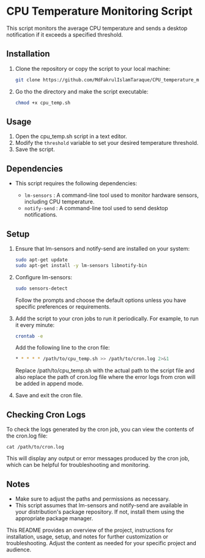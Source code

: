 # CPU Temperature Monitoring Script

This script monitors the average CPU temperature and sends a desktop notification if it exceeds a specified threshold.

## Installation

1. Clone the repository or copy the script to your local machine:

   ```bash
   git clone https://github.com/MdFakrulIslamTaraque/CPU_temperature_monitoring_script.git
   ```
2. Go tho the directory and make the script executable:
    ```bash
    chmod +x cpu_temp.sh
    ```
## Usage
1. Open the cpu_temp.sh script in a text editor.
2. Modify the `threshold` variable to set your desired temperature threshold.
3. Save the script.

## Dependencies
+ This script requires the following dependencies:

    * `lm-sensors` : A command-line tool used to monitor hardware sensors, including CPU temperature.
    * `notify-send` : A command-line tool used to send desktop notifications.
## Setup
1. Ensure that lm-sensors and notify-send are installed on your system:

    ```bash
    sudo apt-get update
    sudo apt-get install -y lm-sensors libnotify-bin
    ```
2. Configure lm-sensors:

    ```bash
    sudo sensors-detect
    ```
    Follow the prompts and choose the default options unless you have specific preferences or requirements.
3. Add the script to your cron jobs to run it periodically. For example, to run it every minute:
    ```bash
    crontab -e
    ```
    Add the following line to the cron file:
    ```bash
    * * * * * /path/to/cpu_temp.sh >> /path/to/cron.log 2>&1
    ```
    Replace /path/to/cpu_temp.sh with the actual path to the script file and also replace the path of cron.log file where the error logs from cron will be added in append mode.
4. Save and exit the cron file.

## Checking Cron Logs
To check the logs generated by the cron job, you can view the contents of the cron.log file:
    
    cat /path/to/cron.log

This will display any output or error messages produced by the cron job, which can be helpful for troubleshooting and monitoring.

## Notes
+ Make sure to adjust the paths and permissions as necessary.
+ This script assumes that lm-sensors and notify-send are available in your distribution's package repository. If not, install them using the appropriate package manager.

This README provides an overview of the project, instructions for installation, usage, setup, and notes for further customization or troubleshooting. Adjust the content as needed for your specific project and audience.

